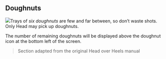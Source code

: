 ## Doughnuts

![](texture-doughnuts)Trays of *six doughnuts* are few and far between, so don’t waste shots. Only Head
may pick up doughnuts.

The number of remaining doughnuts will be displayed above
the doughnut icon at the bottom left of the screen.

> Section adapted from the original Head over Heels manual
